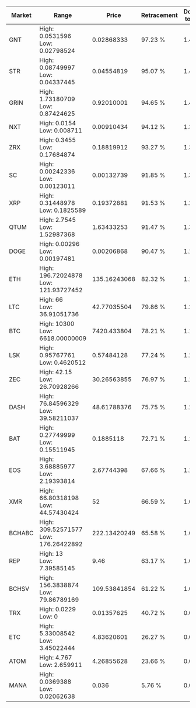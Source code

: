 | Market | Range | Price| Retracement | Doubles to 50% |
| --- | --- | --- | --- | --- |
| GNT | High: 0.0531596<br />Low: 0.02798524 | 0.02868333 | 97.23 % | 1.41 |
| STR | High: 0.08749997<br />Low: 0.04337445 | 0.04554819 | 95.07 % | 1.44 |
| GRIN | High: 1.73180709<br />Low: 0.87424625 | 0.92010001 | 94.65 % | 1.42 |
| NXT | High: 0.0154<br />Low: 0.008711 | 0.00910434 | 94.12 % | 1.32 |
| ZRX | High: 0.3455<br />Low: 0.17684874 | 0.18819912 | 93.27 % | 1.39 |
| SC | High: 0.00242336<br />Low: 0.00123011 | 0.00132739 | 91.85 % | 1.38 |
| XRP | High: 0.31448978<br />Low: 0.1825589 | 0.19372881 | 91.53 % | 1.28 |
| QTUM | High: 2.7545<br />Low: 1.52987368 | 1.63433253 | 91.47 % | 1.31 |
| DOGE | High: 0.00296<br />Low: 0.00197481 | 0.00206868 | 90.47 % | 1.19 |
| ETH | High: 196.72024878<br />Low: 121.93727452 | 135.16243068 | 82.32 % | 1.18 |
| LTC | High: 66<br />Low: 36.91051736 | 42.77035504 | 79.86 % | 1.20 |
| BTC | High: 10300<br />Low: 6618.00000009 | 7420.433804 | 78.21 % | 1.14 |
| LSK | High: 0.95767761<br />Low: 0.4620512 | 0.57484128 | 77.24 % | 1.23 |
| ZEC | High: 42.15<br />Low: 26.70928266 | 30.26563855 | 76.97 % | 1.14 |
| DASH | High: 76.84596329<br />Low: 39.58211037 | 48.61788376 | 75.75 % | 1.20 |
| BAT | High: 0.27749999<br />Low: 0.15511945 | 0.1885118 | 72.71 % | 1.15 |
| EOS | High: 3.68885977<br />Low: 2.19393814 | 2.67744398 | 67.66 % | 1.10 |
| XMR | High: 66.80318198<br />Low: 44.57430424 | 52 | 66.59 % | 1.07 |
| BCHABC | High: 309.52571577<br />Low: 176.26422892 | 222.13420249 | 65.58 % | 1.09 |
| REP | High: 13<br />Low: 7.39585145 | 9.46 | 63.17 % | 1.08 |
| BCHSV | High: 156.3838874<br />Low: 79.86789169 | 109.53841854 | 61.22 % | 1.08 |
| TRX | High: 0.0229<br />Low: 0 | 0.01357625 | 40.72 % | 0.00 |
| ETC | High: 5.33008542<br />Low: 3.45022444 | 4.83620601 | 26.27 % | 0.00 |
| ATOM | High: 4.767<br />Low: 2.659911 | 4.26855628 | 23.66 % | 0.00 |
| MANA | High: 0.0369388<br />Low: 0.02062638 | 0.036 | 5.76 % | 0.00 |
